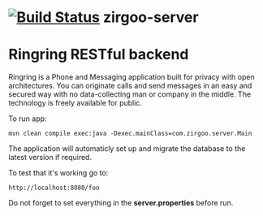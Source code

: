 [![Build Status](https://travis-ci.org/ringring-io/ringring-server.png)](https://travis-ci.org/ringring-io/ringring-server)
zirgoo-server
=============

# Ringring RESTful backend #

Ringring is a Phone and Messaging application built for privacy with open architectures. You can originate calls and send messages in an easy and secured way with no data-collecting man or company in the middle. The technology is freely available for public.

To run app:

    mvn clean compile exec:java -Dexec.mainClass=com.zirgoo.server.Main

The application will automaticly set up and migrate the database to the latest version if required.    

To test that it's working go to:

    http://localhost:8080/foo

Do not forget to set everything in the **server.properties** before run.

